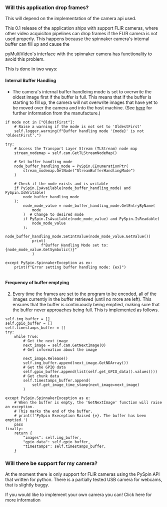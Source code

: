 
### Will this application drop frames?

This will depend on the implementation of the camera api used.

This 0.1 release of the application ships with support FLIR cameras, where other video acquisiton pipelines can drop frames if the FLIR camera is not used properly. 
This happens because the spinnaker camera's internal buffer can fill up and cause the 

pyMultiVideo's interface with the spinnaker camera has functionality to avoid this problem. 

This is done in two ways: 

#### Internal Buffer Handling
- The camera's internal buffer handleing mode is set to overwrite the oldest image first if the buffer is full. This means that if the buffer is starting to fill up, the camera will not overwrite images that have yet to be moved over the camera and into the host machine. (See [here](https://www.teledynevisionsolutions.com/en-gb/support/support-center/application-note/iis/understanding-buffer-handling/) for further information from the manufacture.)

```
if mode not in ["OldestFirst"]:
    # Raise a warning if the mode is not set to 'OldestFirst'
    self.logger.warning(f"Buffer handling mode '{mode}' is not 'OldestFirst'.")

try:
    # Access the Transport Layer Stream (TLStream) node map
    stream_nodemap = self.cam.GetTLStreamNodeMap()

    # Set buffer handling mode
    node_buffer_handling_mode = PySpin.CEnumerationPtr(
        stream_nodemap.GetNode("StreamBufferHandlingMode")
    )

    # Check if the node exists and is writable
    if PySpin.IsAvailable(node_buffer_handling_mode) and PySpin.IsWritable(
        node_buffer_handling_mode
    ):
        node_mode_value = node_buffer_handling_mode.GetEntryByName(
            mode
        )  # Change to desired mode
        if PySpin.IsAvailable(node_mode_value) and PySpin.IsReadable(
            node_mode_value
        ):
            node_buffer_handling_mode.SetIntValue(node_mode_value.GetValue())
            print(
                f"Buffer Handling Mode set to: {node_mode_value.GetSymbolic()}"
            )

except PySpin.SpinnakerException as ex:
    print(f"Error setting buffer handling mode: {ex}")


```

#### Frequency of buffer emptying

2. Every time the frames are set to the program to be encoded, all of the images currently in the buffer retrieved (until no more are left). This ensures that the buffer is continuously being emptied, making sure that the buffer never approaches being full. 
This is implemented as follows. 
```
self.img_buffer = []
self.gpio_buffer = []
self.timestamps_buffer = []
try:
    while True:
        # Get the next image
        next_image = self.cam.GetNextImage(0)
        # Get information about the image

        next_image.Release()
        self.img_buffer.append(next_image.GetNDArray())
        # Get the GPIO data
        self.gpio_buffer.append(list(self.get_GPIO_data().values()))
        # Get chunk data
        self.timestamps_buffer.append(
            self.get_image_time_stamp(next_image=next_image)
        )

except PySpin.SpinnakerException as e:
    # When the buffer is empty, the 'GetNextImage' function will raise an exception.
    # This marks the end of the buffer.
    # print(f'PySpin Exeception Raised {e}. The buffer has been emptied.')
    pass
finally:
    return {
        "images": self.img_buffer,
        "gpio_data": self.gpio_buffer,
        "timestamps": self.timestamps_buffer,
    }
```

### Will there be support for my camera? 

At the moment there is only support for FLIR cameras using the PySpin API that written for python. There is a partially tested USB camera for webcams, that is slightly buggy.

If you would like to implement your own camera you can! Click here for more information
